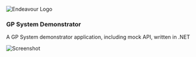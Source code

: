 ![Endeavour Logo](http://www.endeavourhealth.org/github/logo-text-left-cropped.png)

### GP System Demonstrator

A GP System demonstrator application, including mock API, written in .NET

![Screenshot](http://www.endeavourhealth.org/github/gp-demonstrator-screenshot.png)
